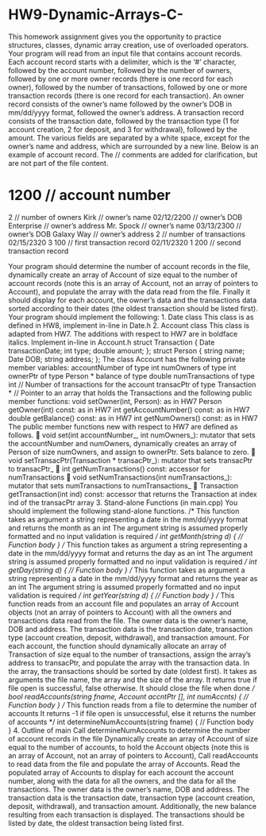 # HW9-Dynamic-Arrays-C-
This homework assignment gives you the opportunity to practice structures, classes, dynamic array creation, use of overloaded operators. Your program will read from an input file that contains account records. Each account record starts with a delimiter, which is the ‘#’ character, followed by the account number, followed by the number of owners, followed by one or more owner records (there is one record for each owner), followed by the number of transactions, followed by one or more transaction records (there is one record for each transaction). An owner record consists of the owner’s name followed by the owner’s DOB in mm/dd/yyyy format, followed the owner’s address. A transaction record consists of the transaction date, followed by the transaction type (1 for account creation, 2 for deposit, and 3 for withdrawal), followed by the amount. The various fields are separated by a white space, except for the owner’s name and address, which are surrounded by a new line. Below is an example of account record. The // comments are added for clarification, but are not part of the file content. 

# 1200 // account number 
2 // number of owners 
Kirk // owner’s name 
02/12/2200 // owner’s DOB 
Enterprise // owner’s address 
Mr. Spock // owner’s name 
03/13/2300 // owner’s DOB 
Galaxy Way // owner’s address 
2 // number of transactions 
02/15/2320 3 100 // first transaction record 
02/11/2320 1 200 // second transaction record 

Your program should determine the number of account records in the file, dynamically create an array of Account of size equal to the number of account records (note this is an array of Account, not an array of pointers to Account), and populate the array with the data read from the file. Finally it should display for each account, the owner’s data and the transactions data sorted according to their dates (the oldest transaction should be listed first). Your program should implement the following: 1. Date class This class is as defined in HW8, implement in-line in Date.h 2. Account class This class is adapted from HW7. The additions with respect to HW7 are in boldface italics. Implement in-line in Account.h struct Transaction {  Date transactionDate;  int type;  double amount; }; struct Person {  string name;  Date DOB;  string address; }; The class Account has the following private member variables:  accountNumber of type int  numOwners of type int  ownerPtr of type Person *  balance of type double  numTransactions of type int // Number of transactions for the account  transacPtr of type Transaction * // Pointer to an array that holds the Transactions and the following public member functions:  void setOwner(int, Person): as in HW7  Person getOwner(int) const: as in HW7  int getAccountNumber() const: as in HW7 double getBalance() const: as in HW7  int getNumOwners() const: as in HW7 The public member functions new with respect to HW7 are defined as follows.  void set(int accountNumber_, int numOwners_): mutator that sets the accountNumber and numOwners, dynamically creates an array of Person of size numOwners, and assign to ownerPtr. Sets balance to zero.  void setTransacPtr(Transaction * transacPtr_): mutator that sets transacPtr to transacPtr_  int getNumTransactions() const: accessor for numTransactions  void setNumTransactions(int numTransactions_): mutator that sets numTransactions to numTransactions_  Transaction getTransaction(int ind) const: accessor that returns the Transaction at index ind of the transacPtr array 3. Stand-alone Functions (in main.cpp) You should implement the following stand-alone functions. /* This function takes as argument a string representing a date in the mm/dd/yyyy format and returns the month as an int The argument string is assumed properly formatted and no input validation is required */ int getMonth(string d) {  // Function body } /* This function takes as argument a string representing a date in the mm/dd/yyyy format and returns the day as an int The argument string is assumed properly formatted and no input validation is required */ int getDay(string d) {  // Function body } /* This function takes as argument a string representing a date in the mm/dd/yyyy format and returns the year as an int The argument string is assumed properly formatted and no input validation is required */ int getYear(string d) {  // Function body } /* This function reads from an account file and populates an array of Account objects (not an array of pointers to Account) with all the owners and transactions data read from the file. The owner data is the owner’s name, DOB and address. The transaction data is the transaction date, transaction type (account creation, deposit, withdrawal), and transaction amount. For each account, the function should dynamically allocate an array of Transaction of size equal to the number of transactions, assign the array’s address to transacPtr, and populate the array with the transaction data. In the array, the transactions should be sorted by date (oldest first). It takes as arguments the file name, the array and the size of the array. It returns true if file open is successful, false otherwise. It should close the file when done */ bool readAccounts(string fname, Account accntPtr [], int numAccnts) {  // Function body } /* This function reads from a file to determine the number of accounts It returns -1 if file open is unsuccessful, else it returns the number of accounts */ int determineNumAccounts(string fname) {  // Function body } 4. Outline of main Call determineNumAccounts to determine the number of account records in the file Dynamically create an array of Account of size equal to the number of accounts, to hold the Account objects (note this is an array of Account, not an array of pointers to Account), Call readAccounts to read data from the file and populate the array of Accounts. Read the populated array of Accounts to display for each account the account number, along with the data for all the owners, and the data for all the transactions. The owner data is the owner’s name, DOB and address. The transaction data is the transaction date, transaction type (account creation, deposit, withdrawal), and transaction amount. Additionally, the new balance resulting from each transaction is displayed. The transactions should be listed by date, the oldest transaction being listed first.
